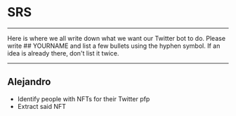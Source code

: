 # SRS
***
Here is where we all write down what we want our Twitter bot to do.
Please write ## YOURNAME and list a few bullets using the hyphen symbol.
If an idea is already there, don't list it twice.
***
## Alejandro
- Identify people with NFTs for their Twitter pfp
- Extract said NFT